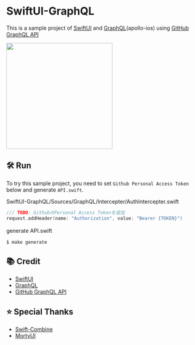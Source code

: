 # SwiftUI-GraphQL
This is a sample project of [SwiftUI](https://developer.apple.com/xcode/swiftui/) and [GraphQL](https://www.apollographql.com/docs/)(apollo-ios) using [GitHub GraphQL API](https://docs.github.com/ja/graphql)

<img src=https://user-images.githubusercontent.com/40904974/118585646-50b63400-b7d4-11eb-90ae-341dcc4f1476.png width=280>

## 🛠 Run
To try this sample project, you need to set `Github Personal Access Token` below and generate `API.swift`.

SwiftUI-GraphQL/Sources/GraphQL/Intercepter/AuthIntercepter.swift

```swift
/// TODO: GithubのPersonal Access Tokenを追加
request.addHeader(name: "Authorization", value: "Bearer {TOKEN}")
```

generate API.swift　
```
$ make generate
```
## 📚 Credit
* [SwiftUI](https://developer.apple.com/xcode/swiftui/) 
* [GraphQL](https://www.apollographql.com/docs/)
* [GitHub GraphQL API](https://docs.github.com/ja/graphql)

## ⭐️ Special Thanks
* [Swift-Combine](https://github.com/ra1028/SwiftUI-Combine)
* [MortyUI](https://github.com/Dimillian/MortyUI)

